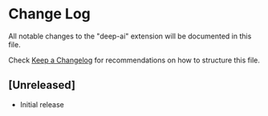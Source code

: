 # Change Log

All notable changes to the "deep-ai" extension will be documented in this file.

Check [Keep a Changelog](http://keepachangelog.com/) for recommendations on how to structure this file.

## [Unreleased]

- Initial release
